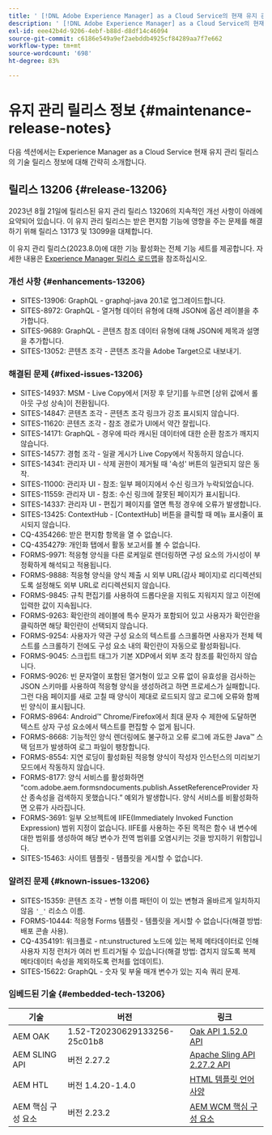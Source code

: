 ```yaml
---
title: ' [!DNL Adobe Experience Manager] as a Cloud Service의 현재 유지 관리 릴리스 정보입니다.'
description: ' [!DNL Adobe Experience Manager] as a Cloud Service의 현재 유지 관리 릴리스 정보입니다.'
exl-id: eee42b4d-9206-4ebf-b88d-d8df14c46094
source-git-commit: c6186e549a9ef2aebddb4925cf84289aa7f7e662
workflow-type: tm+mt
source-wordcount: '698'
ht-degree: 83%

---
```


# 유지 관리 릴리스 정보 {#maintenance-release-notes}

다음 섹션에서는 Experience Manager as a Cloud Service 현재 유지 관리 릴리스의 기술 릴리스 정보에 대해 간략히 소개합니다.

## 릴리스 13206 {#release-13206}

2023년 8월 21일에 릴리스된 유지 관리 릴리스 13206의 지속적인 개선 사항이 아래에 요약되어 있습니다. 이 유지 관리 릴리스는 받은 편지함 기능에 영향을 주는 문제를 해결하기 위해 릴리스 13173 및 13099을 대체합니다.

이 유지 관리 릴리스(2023.8.0)에 대한 기능 활성화는 전체 기능 세트를 제공합니다. 자세한 내용은 [Experience Manager 릴리스 로드맵](https://experienceleague.adobe.com/docs/experience-manager-release-information/aem-release-updates/update-releases-roadmap.html)을 참조하십시오.

### 개선 사항 {#enhancements-13206}

- SITES-13906: GraphQL - graphql-java 20.1로 업그레이드합니다.
- SITES-8972: GraphQL - 열거형 데이터 유형에 대해 JSON에 옵션 레이블을 추가합니다.
- SITES-9689: GraphQL - 콘텐츠 참조 데이터 유형에 대해 JSON에 제목과 설명을 추가합니다.
- SITES-13052: 콘텐츠 조각 - 콘텐츠 조각을 Adobe Target으로 내보내기.

### 해결된 문제 {#fixed-issues-13206}

- SITES-14937: MSM - Live Copy에서 [저장 후 닫기]를 누르면 [상위 값에서 롤아웃 구성 상속]이 전환됩니다.
- SITES-14847: 콘텐츠 조각 - 콘텐츠 조각 링크가 강조 표시되지 않습니다.
- SITES-11620: 콘텐츠 조각 - 참조 경로가 UI에서 약간 잘립니다.
- SITES-14171: GraphQL - 경우에 따라 캐시된 데이터에 대한 순환 참조가 깨지지 않습니다.
- SITES-14577: 경험 조각 - 일괄 게시가 Live Copy에서 작동하지 않습니다.
- SITES-14341: 관리자 UI - 삭제 권한이 제거될 때 &#39;속성&#39; 버튼의 일관되지 않은 동작.
- SITES-11000: 관리자 UI - 참조: 일부 페이지에서 수신 링크가 누락되었습니다.
- SITES-11559: 관리자 UI - 참조: 수신 링크에 잘못된 페이지가 표시됩니다.
- SITES-14337: 관리자 UI - 편집기 페이지를 열면 특정 경우에 오류가 발생합니다.
- SITES-13425: ContextHub - [ContextHub] 버튼을 클릭할 때 메뉴 표시줄이 표시되지 않습니다.
- CQ-4354266: 받은 편지함 항목을 열 수 없습니다.
- CQ-4354279: 개인화 탭에서 활동 보고서를 볼 수 없습니다.
- FORMS-9971: 적응형 양식을 다른 로케일로 렌더링하면 구성 요소의 가시성이 부정확하게 해석되고 적용됩니다.
- FORMS-9888: 적응형 양식을 양식 제출 시 외부 URL(감사 페이지)로 리디렉션되도록 설정해도 외부 URL로 리디렉션되지 않습니다.
- FORMS-9845: 규칙 편집기를 사용하여 드롭다운을 지워도 지워지지 않고 이전에 입력한 값이 지속됩니다.
- FORMS-9263: 확인란의 레이블에 특수 문자가 포함되어 있고 사용자가 확인란을 클릭하면 해당 확인란이 선택되지 않습니다.
- FORMS-9254: 사용자가 약관 구성 요소의 텍스트를 스크롤하면 사용자가 전체 텍스트를 스크롤하기 전에도 구성 요소 내의 확인란이 자동으로 활성화됩니다.
- FORMS-9045: 스크립트 태그가 기본 XDP에서 외부 조각 참조를 확인하지 않습니다.
- FORMS-9026: 빈 문자열이 포함된 열거형이 있고 오류 없이 유효성을 검사하는 JSON 스키마를 사용하여 적응형 양식을 생성하려고 하면 프로세스가 실패합니다. 그런 다음 페이지를 새로 고칠 때 양식이 제대로 로드되지 않고 로그에 오류와 함께 빈 양식이 표시됩니다.
- FORMS-8964: Android™ Chrome/Firefox에서 최대 문자 수 제한에 도달하면 텍스트 상자 구성 요소에서 텍스트를 편집할 수 없게 됩니다.
- FORMS-8668: 기능적인 양식 렌더링에도 불구하고 오류 로그에 과도한 Java™ 스택 덤프가 발생하여 로그 파일이 팽창합니다.
- FORMS-8554: 지연 로딩이 활성화된 적응형 양식이 작성자 인스턴스의 미리보기 모드에서 작동하지 않습니다.
- FORMS-8177: 양식 서비스를 활성화하면 “com.adobe.aem.formsndocuments.publish.AssetReferenceProvider 자산 종속성을 검색하지 못했습니다.” 예외가 발생합니다. 양식 서비스를 비활성화하면 오류가 사라집니다.
- FORMS-3691: 일부 오브젝트에 IIFE(Immediately Invoked Function Expression) 범위 지정이 없습니다. IIFE를 사용하는 주된 목적은 함수 내 변수에 대한 범위를 생성하여 해당 변수가 전역 범위를 오염시키는 것을 방지하기 위함입니다.
- SITES-15463: 사이트 템플릿 - 템플릿을 게시할 수 없습니다.

### 알려진 문제 {#known-issues-13206}

- SITES-15359: 콘텐츠 조각 - 변형 이름 패턴이 이 있는 변형과 올바르게 일치하지 않음 ```'_'``` 리소스 이름.
- FORMS-10444: 적응형 Forms 템플릿 - 템플릿을 게시할 수 없습니다(해결 방법: 배포 콘솔 사용).
- CQ-4354191: 워크플로 - nt:unstructured 노드에 있는 복제 메타데이터로 인해 사용자 지정 런처가 여러 번 트리거될 수 있습니다(해결 방법: 겹치지 않도록 복제 메타데이터 속성을 제외하도록 런처를 업데이트).
- SITES-15622: GraphQL - 숫자 및 부울 매개 변수가 있는 지속 쿼리 문제.

### 임베드된 기술 {#embedded-tech-13206}

| 기술 | 버전 | 링크 |
|---|---|---|
| AEM OAK | 1.52-T20230629133256-25c01b8 | [Oak API 1.52.0 API](https://www.javadoc.io/doc/org.apache.jackrabbit/oak-api/1.52.0/index.html) |
| AEM SLING API | 버전 2.27.2 | [Apache Sling API 2.27.2 API](https://www.javadoc.io/doc/org.apache.sling/org.apache.sling.api/latest/index.html) |
| AEM HTL | 버전 1.4.20-1.4.0 | [HTML 템플릿 언어 사양](https://github.com/adobe/htl-spec) |
| AEM 핵심 구성 요소 | 버전 2.23.2 | [AEM WCM 핵심 구성 요소](https://github.com/adobe/aem-core-wcm-components) |
